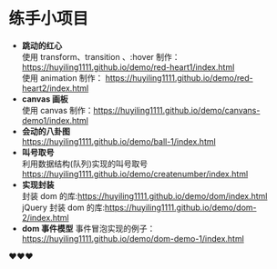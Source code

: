 # 练手小项目

- **跳动的红心**  
  使用 transform、transition 、:hover 制作： https://huyiling1111.github.io/demo/red-heart1/index.html  
  使用 animation 制作： https://huyiling1111.github.io/demo/red-heart2/index.html
- **canvas 画板**  
  使用 canvas 制作：https://huyiling1111.github.io/demo/canvans-demo1/index.html
- **会动的八卦图**  
  https://huyiling1111.github.io/demo/ball-1/index.html
- **叫号取号**  
  利用数据结构(队列)实现的叫号取号 https://huyiling1111.github.io/demo/createnumber/index.html
- **实现封装**  
  封装 dom 的库:https://huyiling1111.github.io/demo/dom/index.html  
  jQuery 封装 dom 的库:https://huyiling1111.github.io/demo/dom-2/index.html
- **dom 事件模型**
  事件冒泡实现的例子：https://huyiling1111.github.io/demo/dom-demo-1/index.html

❤️❤️❤️